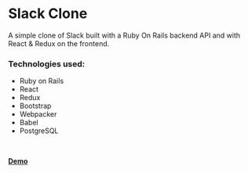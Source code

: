 # Slack Clone

A simple clone of Slack built with a Ruby On Rails backend API and with React & Redux on the frontend.

### Technologies used:
* Ruby on Rails 
* React
* Redux
* Bootstrap
* Webpacker
* Babel
* PostgreSQL

<br/>

[**Demo**](https://slack-clone-mvare007.herokuapp.com/)
